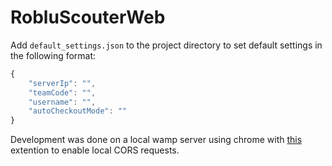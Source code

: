 # RobluScouterWeb
Add `default_settings.json` to the project directory to set default settings in the following format:

```javascript
{
	"serverIp": "",
	"teamCode": "",
	"username": "",
	"autoCheckoutMode": ""
}
```

Development was done on a local wamp server using chrome with [this](https://chrome.google.com/webstore/detail/cors-toggle/jioikioepegflmdnbocfhgmpmopmjkim?utm_source=chrome-ntp-icon) extention to enable local CORS requests.
